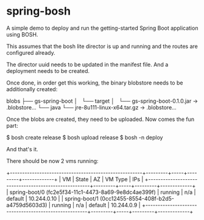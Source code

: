 # spring-bosh

A simple demo to deploy and run the getting-started Spring Boot application using BOSH.

This assumes that the bosh lite director is up and running and the routes are configured already.

The director uuid needs to be updated in the manifest file. And a deployment needs to be created.

Once done, in order get this working, the binary blobstore needs to be additionally created:

blobs
├── gs-spring-boot
│   └── target
│       └── gs-spring-boot-0.1.0.jar -> .blobstore...
└── java
    └── jre-8u111-linux-x64.tar.gz -> .blobstore...

Once the blobs are created, they need to be uploaded.
Now comes the fun part:

$ bosh create release
$ bosh upload release
$ bosh -n deploy

And that's it.

There should be now 2 vms running:

+------------------------------------------------------+---------+-----+---------+-------------+
| VM                                                   | State   | AZ  | VM Type | IPs         |
+------------------------------------------------------+---------+-----+---------+-------------+
| spring-boot/0 (fc2e5f34-11c1-4473-8a69-9e8dc4ae399f) | running | n/a | default | 10.244.0.10 |
| spring-boot/1 (0cc12455-8554-408f-b2d5-a4759d5603d3) | running | n/a | default | 10.244.0.9  |
+------------------------------------------------------+---------+-----+---------+-------------+
